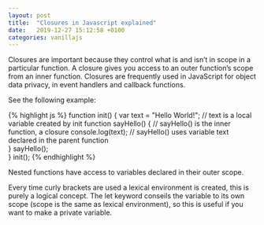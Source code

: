 ```yaml
---
layout: post
title:  "Closures in Javascript explained"
date:   2019-12-27 15:12:58 +0100
categories: vanillajs
---
```


Closures are important because they control what is and isn’t in scope in a particular function. A closure gives you access to an outer function’s scope from an inner function. Closures are frequently used in JavaScript for object data privacy, in event handlers and callback functions.

See the following example:


{% highlight js %}
function init() {
    var text = "Hello World!"; // text is a local variable created by init
    function sayHello() { // sayHello() is the inner function, a closure
        console.log(text); // sayHello() uses variable text declared in the parent function    
    }
    sayHello();    
}
init();
{% endhighlight %}

Nested functions have access to variables declared in their outer scope.

Every time curly brackets are used a lexical environment is created, this is purely a logical concept. The let keyword conseils the variable to its own scope (scope is the same as lexical environment), so this is useful if you want to make a private variable. 